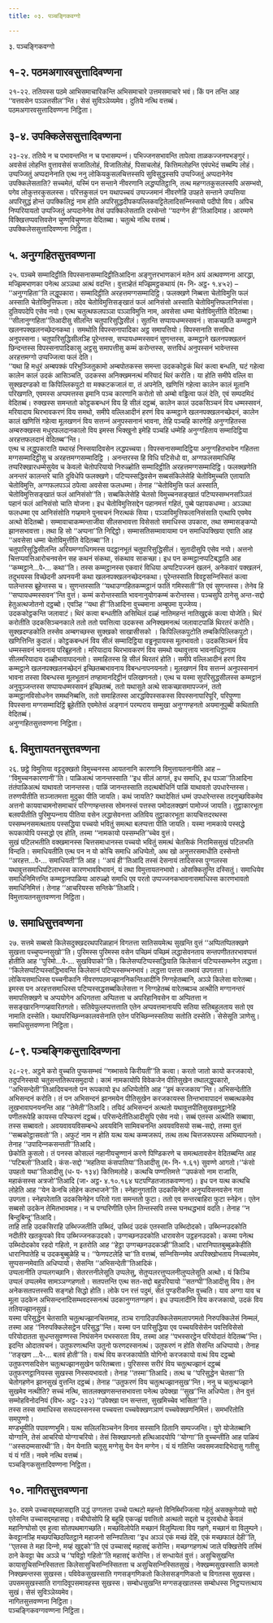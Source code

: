 ```yaml
---
title: ०३. पञ्‍चङ्गिकवग्गो

---
```

३. पञ्‍चङ्गिकवग्गो  


## १-२. पठमअगारवसुत्तादिवण्णना

२१-२२. ततियस्स पठमे आभिसमाचारिकन्ति अभिसमाचारे उत्तमसमाचारे भवं। किं पन तन्ति आह ‘‘वत्तवसेन पञ्‍ञत्तसील’’न्ति। सेसं सुविञ्‍ञेय्यमेव। दुतिये नत्थि वत्तब्बं।  
पठमअगारवसुत्तादिवण्णना निट्ठिता।  


## ३-४. उपक्‍किलेससुत्तादिवण्णना

२३-२४. ततिये न च पभावन्तन्ति न च पभासम्पन्‍नं। पभिज्‍जनसभावन्ति तापेत्वा ताळकज्‍जनपभङ्गुरं। अवसेसं लोहन्ति वुत्तावसेसं सजातिलोहं, विजातिलोहं, पिसाचलोहं, कित्तिमलोहन्ति एवंपभेदं सब्बम्पि लोहं। उप्पज्‍जितुं अप्पदानेनाति एत्थ ननु लोकियकुसलचित्तस्सपि सुविसुद्धस्सपि उप्पज्‍जितुं अप्पदानेनेव उपक्‍किलेसताति? सच्‍चमेतं, यस्मिं पन सन्ताने नीवरणानि लद्धप्पतिट्ठानि, तत्थ महग्गतकुसलस्सपि असम्भवो, पगेव लोकुत्तरकुसलस्स। परित्तकुसलं पन यथापच्‍चयं उप्पज्‍जमानं नीवरणेहि उपहते सन्ताने उप्पत्तिया अपरिसुद्धं होन्तं उपक्‍किलिट्ठं नाम होति अपरिसुद्धदीपकपल्‍लिकवट्टितेलादिसन्‍निस्सयो पदीपो विय। अपिच निप्परियायतो उप्पज्‍जितुं अप्पदानेनेव तेसं उपक्‍किलेसताति दस्सेन्तो ‘‘यदग्गेन ही’’तिआदिमाह। आरम्मणे विक्खित्तप्पवत्तिवसेन चुण्णविचुण्णता वेदितब्बा। चतुत्थे नत्थि वत्तब्बं।  
उपक्‍किलेससुत्तादिवण्णना निट्ठिता।  


## ५. अनुग्गहितसुत्तवण्णना

२५. पञ्‍चमे सम्मादिट्ठीति विपस्सनासम्मादिट्ठीतिआदिना अङ्गुत्तरभाणकानं मतेन अयं अत्थवण्णना आरद्धा, मज्झिमभाणका पनेत्थ अञ्‍ञथा अत्थं वदन्ति। वुत्तञ्हेतं मज्झिमट्ठकथायं (म॰ नि॰ अट्ठ॰ १.४५२) –  
‘‘अनुग्गहिता’’ति लद्धूपकारा। सम्मादिट्ठीति अरहत्तमग्गसम्मादिट्ठि। फलक्खणे निब्बत्ता चेतोविमुत्ति फलं अस्साति चेतोविमुत्तिफला। तदेव चेतोविमुत्तिसङ्खातं फलं आनिसंसो अस्साति चेतोविमुत्तिफलानिसंसा। दुतियपदेपि एसेव नयो। एत्थ चतुत्थफलपञ्‍ञा पञ्‍ञाविमुत्ति नाम, अवसेसा धम्मा चेतोविमुत्तीति वेदितब्बा। ‘‘सीलानुग्गहिता’’तिआदीसु सीलन्ति चतुपारिसुद्धिसीलं। सुतन्ति सप्पायधम्मस्सवनं। साकच्छाति कम्मट्ठाने खलनपक्खलनच्छेदनकथा। समथोति विपस्सनापादिका अट्ठ समापत्तियो। विपस्सनाति सत्तविधा अनुपस्सना। चतुपारिसुद्धिसीलञ्हि पूरेन्तस्स, सप्पायधम्मस्सवनं सुणन्तस्स, कम्मट्ठाने खलनपक्खलनं छिन्दन्तस्स विपस्सनापादिकासु अट्ठसु समापत्तीसु कम्मं करोन्तस्स, सत्तविधं अनुपस्सनं भावेन्तस्स अरहत्तमग्गो उप्पज्‍जित्वा फलं देति।  
‘‘यथा हि मधुरं अम्बपक्‍कं परिभुञ्‍जितुकामो अम्बपोतकस्स समन्ता उदककोट्ठकं थिरं कत्वा बन्धति, घटं गहेत्वा कालेन कालं उदकं आसिञ्‍चति, उदकस्स अनिक्खमनत्थं मरियादं थिरं करोति। या होति समीपे वल्‍लि वा सुक्खदण्डको वा किपिल्‍लिकपुटो वा मक्‍कटकजालं वा, तं अपनेति, खणित्तिं गहेत्वा कालेन कालं मूलानि परिखणति, एवमस्स अप्पमत्तस्स इमानि पञ्‍च कारणानि करोतो सो अम्बो वड्ढित्वा फलं देति, एवं सम्पदमिदं वेदितब्बं। रुक्खस्स समन्ततो कोट्ठकबन्धनं विय हि सीलं दट्ठब्बं, कालेन कालं उदकसिञ्‍चनं विय धम्मस्सवनं, मरियादाय थिरभावकरणं विय समथो, समीपे वल्‍लिआदीनं हरणं विय कम्मट्ठाने खलनपक्खलनच्छेदनं, कालेन कालं खणित्तिं गहेत्वा मूलखणनं विय सत्तन्‍नं अनुपस्सनानं भावना, तेहि पञ्‍चहि कारणेहि अनुग्गहितस्स अम्बरुक्खस्स मधुरफलदानकालो विय इमस्स भिक्खुनो इमेहि पञ्‍चहि धम्मेहि अनुग्गहिताय सम्मादिट्ठिया अरहत्तफलदानं वेदितब्ब’’न्ति।  
एत्थ च लद्धूपकाराति यथारहं निस्सयादिवसेन लद्धपच्‍चया। विपस्सनासम्मादिट्ठिया अनुग्गहितभावेन गहितत्ता मग्गसम्मादिट्ठीसु च अरहत्तमग्गसम्मादिट्ठि । अनन्तरस्स हि विधि पटिसेधो वा, अग्गफलसमाधिम्हि तप्परिक्खारधम्मेसुयेव च केवलो चेतोपरियायो निरुळ्होति सम्मादिट्ठीति अरहत्तमग्गसम्मादिट्ठि। फलक्खणेति अनन्तरं कालन्तरे चाति दुविधेपि फलक्खणे। पटिप्पस्सद्धिवसेन सब्बसंकिलेसेहि चेतोविमुच्‍चति एतायाति चेतोविमुत्ति, अग्गफलपञ्‍ञं ठपेत्वा अवसेसा फलधम्मा। तेनाह ‘‘चेतोविमुत्ति फलं अस्साति, चेतोविमुत्तिसङ्खातं फलं आनिसंसो’’ति। सब्बकिलेसेहि चेतसो विमुच्‍चनसङ्खातं पटिप्पस्सम्भनसञ्‍ञितं पहानं फलं आनिसंसो चाति योजना। इध चेतोविमुत्तिसद्देन पहानमत्तं गहितं, पुब्बे पहायकधम्मा। अञ्‍ञथा फलधम्मा एव आनिसंसोति गय्हमाने पुनवचनं निरत्थकं सिया। पञ्‍ञाविमुत्तिफलानिसंसाति एत्थापि एवमेव अत्थो वेदितब्बो। सम्मावाचाकम्मन्ताजीवा सीलसभावत्ता विसेसतो समाधिस्स उपकारा, तथा सम्मासङ्कप्पो झानसभावत्ता। तथा हि सो ‘‘अप्पना’’ति निद्दिट्ठो। सम्मासतिसम्मावायामा पन समाधिपक्खिया एवाति आह ‘‘अवसेसा धम्मा चेतोविमुत्तीति वेदितब्बा’’ति।  
चतुपारिसुद्धिसीलन्ति अरियमग्गाधिगमस्स पदट्ठानभूतं चतुपारिसुद्धिसीलं। सुतादीसुपि एसेव नयो। अत्तनो चित्तप्पवत्तिआरोचनवसेन सह कथनं संकथा, संकथाव साकच्छा। इध पन कम्मट्ठानप्पटिबद्धाति आह ‘‘कम्मट्ठाने…पे॰… कथा’’ति। तस्स कम्मट्ठानस्स एकवारं विधिया अप्पटिपज्‍जनं खलनं, अनेकवारं पक्खलनं, तदुभयस्स विच्छेदनी अपनयनी कथा खलनपक्खलनच्छेदनकथा। पूरेन्तस्साति विवट्टसन्‍निस्सितं कत्वा पालेन्तस्स ब्रूहेन्तस्स च। सुणन्तस्साति ‘‘यथाउग्गहितकम्मट्ठानं फातिं गमिस्सती’’ति एवं सुणन्तस्स। तेनेव हि ‘‘सप्पायधम्मस्सवन’’न्ति वुत्तं। कम्मं करोन्तस्साति भावनानुयोगकम्मं करोन्तस्स। पञ्‍चसुपि ठानेसु अन्त-सद्दो हेतुअत्थजोतनो दट्ठब्बो। एवञ्हि ‘‘यथा ही’’तिआदिना वुच्‍चमाना अम्बूपमा युज्‍जेय्य।  
उदककोट्ठकन्ति जलावाटं। थिरं कत्वा बन्धतीति असिथिलं दळ्हं नातिमहन्तं नातिखुद्दकं कत्वा योजेति। थिरं करोतीति उदकसिञ्‍चनकाले ततो ततो पवत्तित्वा उदकस्स अनिक्खमनत्थं जलावाटपाळिं थिरतरं करोति। सुक्खदण्डकोति तस्सेव अम्बगच्छस्स सुक्खको साखासीसको । किपिल्‍लिकपुटोति तम्बकिपिल्‍लिकपुटो। खणित्तिन्ति कुदालं। कोट्ठकबन्धनं विय सीलं सम्मादिट्ठिया वड्ढनूपायस्स मूलभावतो। उदकसिञ्‍चनं विय धम्मस्सवनं भावनाय परिब्रूहनतो। मरियादाय थिरभावकरणं विय समथो यथावुत्ताय भावनाधिट्ठानाय सीलमरियादाय दळ्हीभावापादनतो। समाहितस्स हि सीलं थिरतरं होति। समीपे वल्‍लिआदीनं हरणं विय कम्मट्ठाने खलनपक्खलनच्छेदनं इच्छितब्बभावनाय विबन्धनापनयनतो। मूलखणनं विय सत्तन्‍नं अनुपस्सनानं भावना तस्सा विबन्धस्स मूलभूतानं तण्हामानदिट्ठीनं पलिखणनतो। एत्थ च यस्मा सुपरिसुद्धसीलस्स कम्मट्ठानं अनुयुञ्‍जन्तस्स सप्पायधम्मस्सवनं इच्छितब्बं, ततो यथासुते अत्थे साकच्छासमापज्‍जनं, ततो कम्मट्ठानविसोधनेन समथनिब्बत्ति, ततो समाहितस्स आरद्धविपस्सकस्स विपस्सनापारिपूरि, परिपुण्णा विपस्सना मग्गसम्मादिट्ठिं ब्रूहेतीति एवमेतेसं अङ्गानं परम्पराय सम्मुखा अनुग्गण्हनतो अयमानुपुब्बी कथिताति वेदितब्बं।  
अनुग्गहितसुत्तवण्णना निट्ठिता।  


## ६. विमुत्तायतनसुत्तवण्णना

२६. छट्ठे विमुत्तिया वट्टदुक्खतो विमुच्‍चनस्स आयतनानि कारणानि विमुत्तायतनानीति आह – ‘‘विमुच्‍चनकारणानी’’ति। पाळिअत्थं जानन्तस्साति ‘‘इध सीलं आगतं, इध समाधि, इध पञ्‍ञा’’तिआदिना तंतंपाळिअत्थं याथावतो जानन्तस्स। पाळिं जानन्तस्साति तदत्थबोधिनिं पाळिं याथावतो उपधारेन्तस्स। तरुणपीतीति सञ्‍जातमत्ता मुदुका पीति जायति। कथं जायति? यथादेसितं धम्मं उपधारेन्तस्स तदनुच्छविकमेव अत्तनो कायवाचामनोसमाचारं परिग्गण्हन्तस्स सोमनस्सं पत्तस्स पमोदलक्खणं पामोज्‍जं जायति। तुट्ठाकारभूता बलवपीतीति पुरिमुप्पन्‍नाय पीतिया वसेन लद्धासेवनत्ता अतिविय तुट्ठाकारभूता कायचित्तदरथस्स पस्सम्भनसमत्थताय पस्सद्धिया पच्‍चयो भवितुं समत्था बलप्पत्ता पीति जायति। यस्मा नामकाये पस्सद्धे रूपकायोपि पस्सद्धो एव होति, तस्मा ‘‘नामकायो पस्सम्भति’’च्‍चेव वुत्तं।  
सुखं पटिलभतीति वक्खमानस्स चित्तसमाधानस्स पच्‍चयो भवितुं समत्थं चेतसिकं निरामिससुखं पटिलभति विन्दति। समाधियतीति एत्थ पन न यो कोचि समाधि अधिप्पेतो, अथ खो अनुत्तरसमाधीति दस्सेन्तो ‘‘अरहत्त…पे॰… समाधियती’’ति आह। ‘‘अयं ही’’तिआदि तस्सं देसनायं तादिसस्स पुग्गलस्स यथावुत्तसमाधिपटिलाभस्स कारणभावविभावनं, यं तथा विमुत्तायतनभावो। ओसक्‍कितुन्ति दस्सितुं। समाधियेव समाधिनिमित्तन्ति कम्मट्ठानपाळिया आरुळ्हो समाधि एव परतो उप्पज्‍जनकभावनासमाधिस्स कारणभावतो समाधिनिमित्तं। तेनाह ‘‘आचरियस्स सन्तिके’’तिआदि।  
विमुत्तायतनसुत्तवण्णना निट्ठिता।  


## ७. समाधिसुत्तवण्णना

२७. सत्तमे सब्बसो किलेसदुक्खदरथपरिळाहानं विगतत्ता सातिसयमेत्थ सुखन्ति वुत्तं ‘‘अप्पितप्पितक्खणे सुखत्ता पच्‍चुप्पन्‍नसुखो’’ति। पुरिमस्स पुरिमस्स वसेन पच्छिमं पच्छिमं लद्धासेवनताय सन्तपणीततरभावप्पत्तं होतीति आह ‘‘पुरिमो…पे॰… सुखविपाको’’ति। किलेसप्पटिप्पस्सद्धियाति किलेसानं पटिप्पस्सम्भनेन लद्धत्ता। ‘‘किलेसप्पटिप्पस्सद्धिभावन्ति किलेसानं पटिप्पस्सम्भनभावं। लद्धत्ता पत्तत्ता तब्भावं उपगतत्ता। लोकियसमाधिस्स पच्‍चनीकानि नीवरणपठमज्झाननिकन्तिआदीनि निग्गहेतब्बानि, अञ्‍ञे किलेसा वारेतब्बा। इमस्स पन अरहत्तसमाधिस्स पटिप्पस्सद्धसब्बकिलेसत्ता न निग्गहेतब्बं वारेतब्बञ्‍च अत्थीति मग्गानन्तरं समापत्तिक्खणे च अप्पयोगेन अधिगतत्ता अप्पितत्ता च अपरिहानिवसेन वा अप्पितत्ता न ससङ्खारनिग्गय्हवारितगतो। सतिवेपुल्‍लप्पत्तत्ताति एतेन अप्पवत्तमानायपि सतिया सतिबहुलताय सतो एव नामाति दस्सेति। यथापरिच्छिन्‍नकालवसेनाति एतेन परिच्छिन्‍नस्सतिया सतोति दस्सेति। सेसेसूति ञाणेसु।  
समाधिसुत्तवण्णना निट्ठिता।  


## ८-९. पञ्‍चङ्गिकसुत्तादिवण्णना

२८-२९. अट्ठमे करो वुच्‍चति पुप्फसम्भवं ‘‘गब्भासये किरीयती’’ति कत्वा। करतो जातो कायो करजकायो, तदुपनिस्सयो चतुसन्ततिरूपसमुदायो। कामं नामकायोपि विवेकजेन पीतिसुखेन तथालद्धूपकारो, ‘‘अभिसन्देती’’तिआदिवचनतो पन रूपकायो इध अधिप्पेतोति आह ‘‘इमं करजकाय’’न्ति। अभिसन्देतीति अभिसन्दनं करोति। तं पन अभिसन्दनं झानमयेन पीतिसुखेन करजकायस्स तिन्तभावापादनं सब्बत्थकमेव लूखभावापनयनन्ति आह ‘‘तेमेती’’तिआदि। तयिदं अभिसन्दनं अत्थतो यथावुत्तपीतिसुखसमुट्ठानेहि पणीतरूपेहि कायस्स परिप्फरणं दट्ठब्बं। परिसन्देतीतिआदीसुपि एसेव नयो। सब्बं एतस्स अत्थीति सब्बावा, तस्स सब्बावतो। अवयवावयविसम्बन्धे अवयविनि सामिवचनन्ति अवयवविसयो सब्ब-सद्दो, तस्मा वुत्तं ‘‘सब्बकोट्ठासवतो’’ति। अफुटं नाम न होति यत्थ यत्थ कम्मजरूपं, तत्थ तत्थ चित्तजरूपस्स अभिब्यापनतो। तेनाह ‘‘उपादिन्‍नकसन्तती’’तिआदि।  
छेकोति कुसलो। तं पनस्स कोसल्‍लं नहानीयचुण्णानं करणे पिण्डिकरणे च समत्थतावसेन वेदितब्बन्ति आह ‘‘पटिबलो’’तिआदि। कंस-सद्दो ‘‘महतिया कंसपातिया’’तिआदीसु (म॰ नि॰ १.६१) सुवण्णे आगतो।‘‘कंसो उपहतो यथा’’तिआदीसु (ध॰ प॰ १३४) कित्तिमलोहे। कत्थचि पण्णत्तिमत्ते ‘‘उपकंसो नाम राजासि, महाकंसस्स अत्रजो’’तिआदि (जा॰ अट्ठ॰ ४.१०.१६४ घटपण्डितजातकवण्णना)। इध पन यत्थ कत्थचि लोहेति आह ‘‘येन केनचि लोहेन कतभाजने’’ति। स्नेहानुगताति उदकसिनेहेन अनुप्पविसनवसेन गता उपगता। स्नेहपरेताति उदकसिनेहेन परितो गता समन्ततो फुटा। ततो एव सन्तरबाहिरा फुटा स्नेहेन। एतेन सब्बसो उदकेन तेमितभावमाह। न च पग्घरिणीति एतेन तिन्तस्सपि तस्स घनथद्धभावं वदति। तेनाह ‘‘न बिन्दुबिन्दू’’तिआदि।  
ताहि ताहि उदकसिराहि उब्भिज्‍जतीति उब्भिदं, उब्भिदं उदकं एतस्साति उब्भिदोदको। उब्भिन्‍नउदकोति नदीतीरे खतकूपको विय उब्भिज्‍जनकउदको। उग्गच्छनउदकोति धारावसेन उट्ठहनउदको। कस्मा पनेत्थ उब्भिदोदकोव रहदो गहितो, न इतरोति आह ‘‘हेट्ठा उग्गच्छनउदकञ्ही’’तिआदि। धारानिपातबुब्बुळकेहीति धारानिपातेहि च उदकबुब्बुळेहि च। ‘‘फेणपटलेहि चा’’ति वत्तब्बं, सन्‍निसिन्‍नमेव अपरिक्खोभताय निच्‍चलमेव, सुप्पसन्‍नमेवाति अधिप्पायो। सेसन्ति ‘‘अभिसन्देती’’तिआदिकं।  
उप्पलानीति उप्पलगच्छानि। सेतरत्तनीलेसूति उप्पलेसु, सेतुप्पलरत्तुप्पलनीलुप्पलेसूति अत्थो। यं किञ्‍चि उप्पलं उप्पलमेव सामञ्‍ञग्गहणतो। सतपत्तन्ति एत्थ सत-सद्दो बहुपरियायो ‘‘सतग्घी’’तिआदीसु विय। तेन अनेकसतपत्तस्सपि सङ्गहो सिद्धो होति। लोके पन रत्तं पदुमं, सेतं पुण्डरीकन्ति वुच्‍चति। याव अग्गा याव च मूला उदकेन अभिसन्दनादिसम्भवदस्सनत्थं उदकानुग्गतग्गहणं। इध उप्पलादीनि विय करजकायो, उदकं विय ततियज्झानसुखं।  
यस्मा परिसुद्धेन चेतसाति चतुत्थज्झानचित्तमाह, तञ्‍च रागादिउपक्‍किलेसमलापगमतो निरुपक्‍किलेसं निम्मलं, तस्मा आह ‘‘निरुपक्‍किलेसट्ठेन परिसुद्ध’’न्ति। यस्मा पन पारिसुद्धिया एव पच्‍चयविसेसेन पवत्तिविसेसो परियोदातता सुधन्तसुवण्णस्स निघंसनेन पभस्सरता विय, तस्मा आह ‘‘पभस्सरट्ठेन परियोदातं वेदितब्ब’’न्ति। इदन्ति ओदातवचनं। उतुफरणत्थन्ति उतुनो फरणदस्सनत्थं। उतुफरणं न होति सेसन्ति अधिप्पायो। तेनाह ‘‘तङ्खण …पे॰… बलवं होती’’ति। वत्थं विय करजकायोति योगिनो करजकायो वत्थं विय दट्ठब्बो उतुफरणसदिसेन चतुत्थज्झानसुखेन फरितब्बत्ता। पुरिसस्स सरीरं विय चतुत्थज्झानं दट्ठब्बं उतुफरणट्ठानियस्स सुखस्स निस्सयभावतो। तेनाह ‘‘तस्मा’’तिआदि। तत्थ च ‘‘परिसुद्धेन चेतसा’’ति चेतोगहणेन झानसुखं वुत्तन्ति दट्ठब्बं। तेनाह ‘‘उतुफरणं विय चतुत्थज्झानसुख’’न्ति। ननु च चतुत्थज्झाने सुखमेव नत्थीति? सच्‍चं नत्थि, सातलक्खणसन्तसभावत्ता पनेत्थ उपेक्खा ‘‘सुख’’न्ति अधिप्पेता। तेन वुत्तं सम्मोहविनोदनियं (विभ॰ अट्ठ॰ २३२) ‘‘उपेक्खा पन सन्तत्ता, सुखमिच्‍चेव भासिता’’ति।  
तस्स तस्स समाधिस्स सरूपदस्सनस्स पच्‍चयत्ता पच्‍चवेक्खणञाणं पच्‍चवेक्खणनिमित्तं। समभरितोति समपुण्णो।  
मण्डभूमीति पपावण्णभूमि। यत्थ सलिलसिञ्‍चनेन विनाव सस्सानि ठितानि सम्पज्‍जन्ति। युगे योजेतब्बानि योग्गानि, तेसं आचरियो योग्गाचरियो। तेसं सिक्खापनतो हत्थिआदयोपि ‘‘योग्गा’’ति वुच्‍चन्तीति आह पाळियं ‘‘अस्सदम्मसारथी’’ति। येन येनाति चतूसु मग्गेसु येन येन मग्गेन। यं यं गतिन्ति जवसमजवादिभेदासु गतीसु यं यं गतिं। नवमे नत्थि वत्तब्बं।  
पञ्‍चङ्गिकसुत्तादिवण्णना निट्ठिता।  


## १०. नागितसुत्तवण्णना

३०. दसमे उच्‍चासद्दमहासद्दाति उद्धं उग्गतत्ता उच्‍चो पत्थटो महन्तो विनिब्भिज्‍जित्वा गहेतुं असक्‍कुणेय्यो सद्दो एतेसन्ति उच्‍चासद्दमहासद्दा। वचीघोसोपि हि बहूहि एकज्झं पवत्तितो अत्थतो सद्दतो च दुरवबोधो केवलं महानिग्घोसो एव हुत्वा सोतपथमागच्छति। मच्छविलोपेति मच्छानं विलुम्पित्वा विय गहणे, मच्छानं वा विलुम्पने। केवट्टानञ्हि मच्छपच्छिठपितट्ठाने महाजनो सन्‍निपतित्वा ‘‘इध अञ्‍ञं एकं मच्छं देहि, एकं मच्छफालं देही’’ति, ‘‘एतस्स ते महा दिन्‍नो, मय्हं खुद्दको’’ति एवं उच्‍चासद्दं महासद्दं करोन्ति। मच्छग्गहणत्थं जाले पक्खित्तेपि तस्मिं ठाने केवट्टा चेव अञ्‍ञे च ‘‘पविट्ठो गहितो’’ति महासद्दं करोन्ति। तं सन्धायेतं वुत्तं। असुचिसुखन्ति कायासुचिसन्‍निस्सितत्ता किलेसासुचिसन्‍निस्सितत्ता च असुचिसन्‍निस्सितसुखं। नेक्खम्मसुखस्साति कामतो निक्खमन्तस्स सुखस्स। पविवेकसुखस्साति गणसङ्गणिकतो किलेससङ्गणिकतो च विगतस्स सुखस्स। उपसमसुखस्साति रागादिवूपसमावहस्स सुखस्स। सम्बोधसुखन्ति मग्गसङ्खातस्स सम्बोधस्स निट्ठप्पत्तत्थाय सुखं। सेसं सुविञ्‍ञेय्यमेव।  
नागितसुत्तवण्णना निट्ठिता।  
पञ्‍चङ्गिकवग्गवण्णना निट्ठिता।  